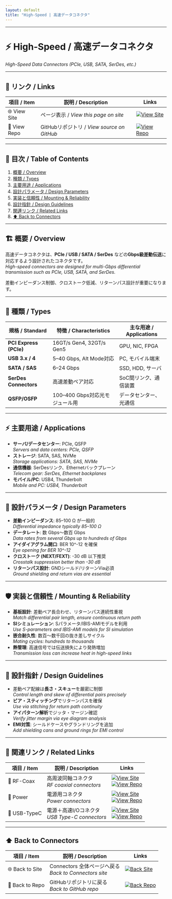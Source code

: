 ```yaml
---
layout: default
title: "High-Speed | 高速データコネクタ"
---
```


---

# ⚡ High-Speed / 高速データコネクタ
*High-Speed Data Connectors (PCIe, USB, SATA, SerDes, etc.)*

---

## 🔗 リンク / Links

| 項目 / Item | 説明 / Description | Links |
|-------------|-------------------|-------|
| 🌐 View Site | ページ表示 / *View this page on site* | [![View Site](https://img.shields.io/badge/View-Site-brightgreen?style=for-the-badge&logo=githubpages)](https://samizo-aitl.github.io/Edusemi-Plus/Assembly-Integration/Connectors/High-Speed/) |
| 📂 View Repo | GitHubリポジトリ / *View source on GitHub* | [![View Repo](https://img.shields.io/badge/View-Repo-blue?style=for-the-badge&logo=github)](https://github.com/Samizo-AITL/Edusemi-Plus/blob/main/Assembly-Integration/Connectors/High-Speed.md) |

---

## 📑 目次 / Table of Contents
1. [概要 / Overview](#-概要--overview)  
2. [種類 / Types](#-種類--types)  
3. [主要用途 / Applications](#-主要用途--applications)  
4. [設計パラメータ / Design Parameters](#-設計パラメータ--design-parameters)  
5. [実装と信頼性 / Mounting & Reliability](#-実装と信頼性--mounting--reliability)  
6. [設計指針 / Design Guidelines](#-設計指針--design-guidelines)  
7. [関連リンク / Related Links](#-関連リンク--related-links)  
8. [⬆️ Back to Connectors](#️-back-to-connectors)  

---

## 🏗 概要 / Overview
高速データコネクタは、**PCIe / USB / SATA / SerDes** などの**Gbps級差動伝送**に対応するよう設計されたコネクタです。  
*High-speed connectors are designed for multi-Gbps differential transmission such as PCIe, USB, SATA, and SerDes.*  

差動インピーダンス制御、クロストーク低減、リターンパス設計が重要になります。  

---

## 🧩 種類 / Types

| 規格 / Standard | 特徴 / Characteristics | 主な用途 / Applications |
|-----------------|------------------------|--------------------------|
| **PCI Express (PCIe)** | 16GT/s Gen4, 32GT/s Gen5 | GPU, NIC, FPGA |
| **USB 3.x / 4** | 5–40 Gbps, Alt Mode対応 | PC, モバイル端末 |
| **SATA / SAS** | 6–24 Gbps | SSD, HDD, サーバ |
| **SerDes Connectors** | 高速差動ペア対応 | SoC間リンク、通信装置 |
| **QSFP/OSFP** | 100–400 Gbps対応光モジュール用 | データセンター、光通信 |

---

## ⚡ 主要用途 / Applications
- **サーバ/データセンター**: PCIe, QSFP  
  *Servers and data centers: PCIe, QSFP*  
- **ストレージ**: SATA, SAS, NVMe  
  *Storage applications: SATA, SAS, NVMe*  
- **通信機器**: SerDesリンク、Ethernetバックプレーン  
  *Telecom gear: SerDes, Ethernet backplanes*  
- **モバイル/PC**: USB4, Thunderbolt  
  *Mobile and PC: USB4, Thunderbolt*  

---

## 📏 設計パラメータ / Design Parameters
- **差動インピーダンス**: 85–100 Ω が一般的  
  *Differential impedance typically 85–100 Ω*  
- **データレート**: 数 Gbps〜数百 Gbps  
  *Data rates from several Gbps up to hundreds of Gbps*  
- **アイダイアグラム開口**: BER 10^-12 を確保  
  *Eye opening for BER 10^-12*  
- **クロストーク (NEXT/FEXT)**: -30 dB 以下推奨  
  *Crosstalk suppression better than -30 dB*  
- **リターンパス設計**: GNDシールド/リターンVia必須  
  *Ground shielding and return vias are essential*  

---

## 🛡 実装と信頼性 / Mounting & Reliability
- **基板設計**: 差動ペア長合わせ、リターンパス連続性重視  
  *Match differential pair length, ensure continuous return path*  
- **SIシミュレーション**: Sパラメータ/IBIS-AMIモデルを利用  
  *Use S-parameters and IBIS-AMI models for SI simulation*  
- **嵌合耐久性**: 数百〜数千回の抜き差しサイクル  
  *Mating cycles: hundreds to thousands*  
- **熱管理**: 高速信号では伝送損失により発熱増加  
  *Transmission loss can increase heat in high-speed links*  

---

## 📝 設計指針 / Design Guidelines
- 差動ペア配線は**長さ・スキュー**を厳密に制御  
  *Control length and skew of differential pairs precisely*  
- **ビア・スティッチング**でリターンパスを確保  
  *Use via stitching for return path continuity*  
- **アイパターン解析**でジッタ・マージン確認  
  *Verify jitter margin via eye diagram analysis*  
- **EMI対策**: シールドケースやグランドリングを追加  
  *Add shielding cans and ground rings for EMI control*  

---

## 🔗 関連リンク / Related Links

| 項目 / Item | 説明 / Description | Links |
|-------------|-------------------|-------|
| 🧲 RF-Coax | 高周波同軸コネクタ<br>*RF coaxial connectors* | [![View Site](https://img.shields.io/badge/View-Site-brightgreen?style=for-the-badge&logo=githubpages)](https://samizo-aitl.github.io/Edusemi-Plus/Assembly-Integration/Connectors/RF-Coax/)<br>[![View Repo](https://img.shields.io/badge/View-Repo-blue?style=for-the-badge&logo=github)](https://github.com/Samizo-AITL/Edusemi-Plus/blob/main/Assembly-Integration/Connectors/RF-Coax.md) |
| 🔋 Power | 電源用コネクタ<br>*Power connectors* | [![View Site](https://img.shields.io/badge/View-Site-brightgreen?style=for-the-badge&logo=githubpages)](https://samizo-aitl.github.io/Edusemi-Plus/Assembly-Integration/Connectors/Power/)<br>[![View Repo](https://img.shields.io/badge/View-Repo-blue?style=for-the-badge&logo=github)](https://github.com/Samizo-AITL/Edusemi-Plus/blob/main/Assembly-Integration/Connectors/Power.md) |
| 🔌 USB-TypeC | 電源＋高速I/Oコネクタ<br>*USB Type-C connectors* | [![View Site](https://img.shields.io/badge/View-Site-brightgreen?style=for-the-badge&logo=githubpages)](https://samizo-aitl.github.io/Edusemi-Plus/Assembly-Integration/Connectors/USB-TypeC/)<br>[![View Repo](https://img.shields.io/badge/View-Repo-blue?style=for-the-badge&logo=github)](https://github.com/Samizo-AITL/Edusemi-Plus/blob/main/Assembly-Integration/Connectors/USB-TypeC.md) |

---

## ⬆️ Back to Connectors

| 項目 / Item | 説明 / Description | Links |
|-------------|-------------------|-------|
| 🌐 Back to Site | Connectors 全体ページへ戻る<br>*Back to Connectors site* | [![Back Site](https://img.shields.io/badge/⬆️%20Back-Site-brightgreen?style=for-the-badge&logo=githubpages)](https://samizo-aitl.github.io/Edusemi-Plus/Assembly-Integration/Connectors/) |
| 📂 Back to Repo | GitHubリポジトリに戻る<br>*Back to GitHub repo* | [![Back Repo](https://img.shields.io/badge/⬆️%20Back-Repo-blue?style=for-the-badge&logo=github)](https://github.com/Samizo-AITL/Edusemi-Plus/tree/main/Assembly-Integration/Connectors) |
